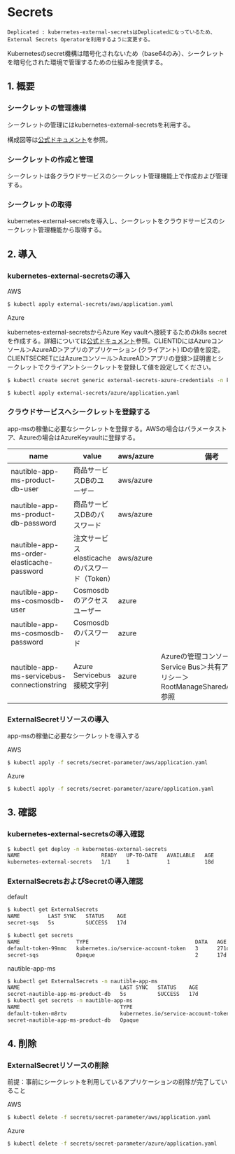 # Secrets

```
Deplicated : kubernetes-external-secretsはDeplicatedになっているため、External Secrets Operatorを利用するように変更する。
```

Kubernetesのsecret機構は暗号化されないため（base64のみ）、シークレットを暗号化された環境で管理するための仕組みを提供する。

## 1. 概要

### シークレットの管理機構

シークレットの管理にはkubernetes-external-secretsを利用する。

構成図等は[公式ドキュメント](https://github.com/external-secrets/kubernetes-external-secrets)を参照。

### シークレットの作成と管理

シークレットは各クラウドサービスのシークレット管理機能上で作成および管理する。

### シークレットの取得

kubernetes-external-secretsを導入し、シークレットをクラウドサービスのシークレット管理機能から取得する。

## 2. 導入

### kubernetes-external-secretsの導入

AWS

```bash
$ kubectl apply external-secrets/aws/application.yaml
```

Azure

kubernetes-external-secretsからAzure Key vaultへ接続するためのk8s secretを作成する。詳細については[公式ドキュメント](https://github.com/external-secrets/kubernetes-external-secrets)参照。CLIENTIDにはAzureコンソール＞AzureAD＞アプリのアプリケーション (クライアント) IDの値を設定。CLIENTSECRETにはAzureコンソール＞AzureAD＞アプリの登録＞証明書とシークレットでクライアントシークレットを登録して値を設定してください。
```bash
$ kubectl create secret generic external-secrets-azure-credentials -n kubernetes-external-secrets --from-literal=tenantid=$TENANTID --from-literal=clientid=$CLIENTID --from-literal=clientsecret=$CLIENTSECRET 

```

```bash
$ kubectl apply external-secrets/azure/application.yaml
```

### クラウドサービスへシークレットを登録する
app-msの稼働に必要なシークレットを登録する。AWSの場合はパラメータストア、Azureの場合はAzureKeyvaultに登録する。

| name | value | aws/azure | 備考 |
| ---- | ---- | ---- | ---- |
| nautible-app-ms-product-db-user | 商品サービスDBのユーザー | aws/azure | |
| nautible-app-ms-product-db-password | 商品サービスDBのパスワード | aws/azure | |
| nautible-app-ms-order-elasticache-password | 注文サービスelasticacheのパスワード（Token） | aws/azure | |
| nautible-app-ms-cosmosdb-user | Cosmosdbのアクセスユーザー | azure | |
| nautible-app-ms-cosmosdb-password | Cosmosdbのパスワード | azure | |
| nautible-app-ms-servicebus-connectionstring| Azure Servicebus 接続文字列  | azure | Azureの管理コンソール＞Service Bus＞共有アクセスポリシー＞RootManageSharedAccessKey 参照 |


### ExternalSecretリソースの導入

app-msの稼働に必要なシークレットを導入する

AWS

```bash
$ kubectl apply -f secrets/secret-parameter/aws/application.yaml
```

Azure

```bash
$ kubectl apply -f secrets/secret-parameter/azure/application.yaml
```

## 3. 確認

### kubernetes-external-secretsの導入確認

```bash
$ kubectl get deploy -n kubernetes-external-secrets
NAME                          READY   UP-TO-DATE   AVAILABLE   AGE
kubernetes-external-secrets   1/1     1            1           18d
```

### ExternalSecretsおよびSecretの導入確認

default
```bash
$ kubectl get ExternalSecrets
NAME         LAST SYNC   STATUS    AGE
secret-sqs   5s          SUCCESS   17d

$ kubectl get secrets
NAME                  TYPE                                  DATA   AGE
default-token-99nmc   kubernetes.io/service-account-token   3      271d
secret-sqs            Opaque                                2      17d
```

nautible-app-ms
```bash
$ kubectl get ExternalSecrets -n nautible-app-ms
NAME                                LAST SYNC   STATUS    AGE
secret-nautible-app-ms-product-db   5s          SUCCESS   17d
$ kubectl get secrets -n nautible-app-ms
NAME                                TYPE                                  DATA   AGE
default-token-m8rtv                 kubernetes.io/service-account-token   3      17d
secret-nautible-app-ms-product-db   Opaque                                2      17d
```

## 4. 削除

### ExternalSecretリソースの削除

前提：事前にシークレットを利用しているアプリケーションの削除が完了していること

AWS

```bash
$ kubectl delete -f secrets/secret-parameter/aws/application.yaml
```

Azure

```bash
$ kubectl delete -f secrets/secret-parameter/azure/application.yaml
```